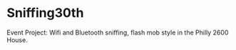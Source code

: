# Sniffing30th
Event Project: Wifi and Bluetooth sniffing, flash mob style in the Philly 2600 House.
